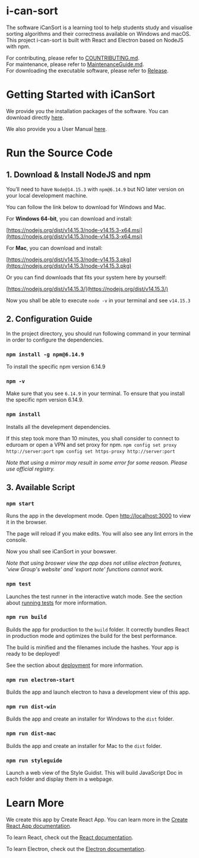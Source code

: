 # i-can-sort
The software iCanSort is a learning tool to help students study and visualise sorting algorithms and their correctness available on Windows and macOS. This project i-can-sort is built with React and Electron based on NodeJS with npm.

For contributing, please refer to [COUNTRIBUTING.md](./CONTRIBUTING.md).\
For maintenance, please refer to [MaintenanceGuide.md](./MaintenanceGuide.md).\
For downloading the executable software, please refer to [Release](https://github.com/team10nb/i-can-sort/releases).

# Getting Started with iCanSort

We provide you the installation packages of the software. You can download directly [here](https://github.com/team10nb/i-can-sort/releases).

We also provide you a User Manual [here](https://github.com/team10nb/i-can-sort/blob/main/User%20Manual.pdf).

# Run the Source Code

## 1. Download & Install NodeJS and npm

You’ll need to have `Node@14.15.3` with `npm@6.14.9` but NO later version on your local development machine.

You can follow the link below to download for Windows and Mac. 

For **Windows 64-bit**, you can download and install:

[https://nodejs.org/dist/v14.15.3/node-v14.15.3-x64.msi](https://nodejs.org/dist/v14.15.3/node-v14.15.3-x64.msi)

For **Mac**, you can download and install:

[https://nodejs.org/dist/v14.15.3/node-v14.15.3.pkg](https://nodejs.org/dist/v14.15.3/node-v14.15.3.pkg)

Or you can find downloads that fits your system here by yourself:

 [https://nodejs.org/dist/v14.15.3/](https://nodejs.org/dist/v14.15.3/)

Now you shall be able to execute `node -v` in your terminal and see `v14.15.3`


## 2. Configuration Guide

In the project directory, you should run following command in your terminal in order to configure the dependencies.

### `npm install -g npm@6.14.9`

To install the specific npm version 6.14.9

### `npm -v`

Make sure that you see `6.14.9` in your terminal.
To ensure that you install the specific npm version 6.14.9. 

### `npm install`

Installs all the develepment dependencies.

If this step took more than 10 minutes, you shall consider to connect to eduroam or open a VPN and set proxy for npm.
`npm config set proxy http://server:port`
`npm config set https-proxy http://server:port`

*Note that using a mirror may result in some error for some reason. Please use official registry.*


## 3. Available Script

### `npm start`

Runs the app in the development mode.
Open [http://localhost:3000](http://localhost:3000) to view it in the browser.

The page will reload if you make edits.
You will also see any lint errors in the console.

Now you shall see iCanSort in your bowswer.

*Note that using broswer view the app does not utilise electron features, 'view Group's website' and 'export note' functions cannot work.*

### `npm test`

Launches the test runner in the interactive watch mode.
See the section about [running tests](https://facebook.github.io/create-react-app/docs/running-tests) for more information.

### `npm run build`

Builds the app for production to the `build` folder.
It correctly bundles React in production mode and optimizes the build for the best performance.

The build is minified and the filenames include the hashes.
Your app is ready to be deployed!

See the section about [deployment](https://facebook.github.io/create-react-app/docs/deployment) for more information.

### `npm run electron-start`

Builds the app and launch electron to hava a development view of this app.

### `npm run dist-win`

Builds the app and create an installer for Windows to the `dist` folder.

### `npm run dist-mac`

Builds the app and create an installer for Mac to the `dist` folder.


### `npm run styleguide`

Launch a web view of the Style Guidist.
This will build JavaScript Doc in each folder and display them in a webpage.

# Learn More

We create this app by Create React App. You can learn more in the [Create React App documentation](https://facebook.github.io/create-react-app/docs/getting-started).

To learn React, check out the [React documentation](https://reactjs.org/).

To learn Electron, check out the [Electron documentation](https://www.electronjs.org/).







